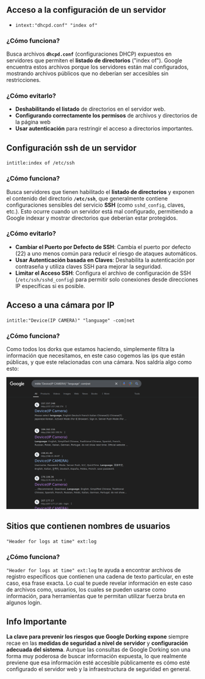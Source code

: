 
## Acceso a la configuración de un servidor
- `intext:"dhcpd.conf" "index of"`
### ¿Cómo funciona?

Busca archivos **`dhcpd.conf`** (configuraciones DHCP) expuestos en servidores que permiten el **listado de directorios** ("index of"). Google encuentra estos archivos porque los servidores están mal configurados, mostrando archivos públicos que no deberían ser accesibles sin restricciones.
### ¿Cómo evitarlo?

- **Deshabilitando el listado** de directorios en el servidor web.
- **Configurando correctamente los permisos** de archivos y directorios de la página web
- **Usar autenticación** para restringir el acceso a directorios importantes.

## Configuración ssh de un servidor
`intitle:index of /etc/ssh`

### ¿Cómo funciona?

Busca servidores que tienen habilitado el **listado de directorios** y exponen el contenido del directorio **`/etc/ssh`**, que generalmente contiene configuraciones sensibles del servicio **SSH** (como `sshd_config`, claves, etc.). Esto ocurre cuando un servidor está mal configurado, permitiendo a Google indexar y mostrar directorios que deberían estar protegidos.

### ¿Cómo evitarlo?

- **Cambiar el Puerto por Defecto de SSH**: Cambia el puerto por defecto (22) a uno menos común para reducir el riesgo de ataques automáticos.
- **Usar Autenticación basada en Claves**: Deshabilita la autenticación por contraseña y utiliza claves SSH para mejorar la seguridad.
- **Limitar el Acceso SSH**: Configura el archivo de configuración de SSH (`/etc/ssh/sshd_config`) para permitir solo conexiones desde direcciones IP específicas si es posible.


## Acceso a una cámara por IP

`intitle:"Device(IP CAMERA)" "language" -com|net`

### ¿Cómo funciona?

Como todos los dorks que estamos haciendo, simplemente filtra la información que necesitamos, en este caso cogemos las ips que están públicas, y que este relacionadas con una cámara. Nos saldría algo como esto: 

![](Ip_camera.png)
## Sitios que contienen nombres de usuarios

`"Header for logs at time" ext:log`

### ¿Cómo funciona?

`"Header for logs at time" ext:log` te ayuda a encontrar archivos de registro específicos que contienen una cadena de texto particular, en este caso, esa frase exacta. Lo cual te puede revelar información en este caso de archivos como, usuarios, los cuales se pueden usarse como información, para herramientas que te permitan utilizar fuerza bruta en algunos login.


## Info Importante

**La clave para prevenir los riesgos que Google Dorking expone** siempre recae en las **medidas de seguridad a nivel de servidor** y **configuración adecuada del sistema**. Aunque las consultas de Google Dorking son una forma muy poderosa de buscar información expuesta, lo que realmente previene que esa información esté accesible públicamente es cómo esté configurado el servidor web y la infraestructura de seguridad en general.
